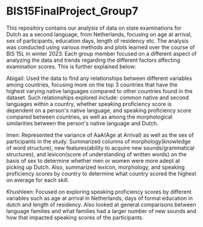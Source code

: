 # BIS15FinalProject_Group7

This repository contains our analysis of data on state examinations for Dutch as a second language, from Netherlands, focusing on age at arrival, sex of participants, education days, length of residency etc. The analysis was conducted using various methods and plots learned over the course of BIS 15L in winter 2023. Each group member focused on a different aspect of analyzing the data and trends regarding the different factors affecting examination scores. This is further explained below:  
  
Abigail: Used the data to find any relationships between different variables among countries, focusing more on the top 3 countries that have the highest varying native languages compared to other countries found in the dataset. Such relationships explored include: common native and second languages within a country, whether speaking proficiency score is dependent on a person's native language, and speaking proficiency score compared between countries, as well as among the morphological similarities between the person's native language and Dutch.  
  
Imen: Represented the variance of AaA(Age at Arrival) as well as the sex of participants in the study. Summarized columns of morphology(knowledge of word structure), new features(ability to acquire new sounds/grammatical structures), and lexicon(score of understanding of written words) on the basis of sex to determine whether men or women were more adept at picking up Dutch. Also, summarized lexicon, morphology, and speaking proficiency scores by country to determine what country scored the highest on average for each skill.  
  
Khushleen: Focused on exploring speaking proficiency scores by different variables such as age at arrival in Netherlands, days of formal education in dutch and length of residency. Also looked at general comparisons between language families and what families had a larger number of new sounds and how that impacted speaking scores of the participants.    
